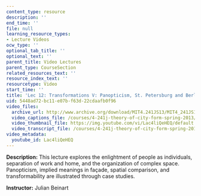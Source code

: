 ```yaml
---
content_type: resource
description: ''
end_time: ''
file: null
learning_resource_types:
- Lecture Videos
ocw_type: ''
optional_tab_title: ''
optional_text: ''
parent_title: Video Lectures
parent_type: CourseSection
related_resources_text: ''
resource_index_text: ''
resourcetype: Video
start_time: ''
title: 'Lec 12: Transformations V: Panopticism, St. Petersburg and Berlin'
uid: 5448ad72-bc11-e07b-f63d-22cdaafb0f96
video_files:
  archive_url: http://www.archive.org/download/MIT4.241JS13/MIT4_241JS13_lec12_300k.mp4
  video_captions_file: /courses/4-241j-theory-of-city-form-spring-2013/71cb58ffd0e45bf3aa4599944cae2153_Lac4liQeHEQ.vtt
  video_thumbnail_file: https://img.youtube.com/vi/Lac4liQeHEQ/default.jpg
  video_transcript_file: /courses/4-241j-theory-of-city-form-spring-2013/87977ec150cfcb001f7f221811400f94_Lac4liQeHEQ.pdf
video_metadata:
  youtube_id: Lac4liQeHEQ
---
```


**Description:** This lecture explores the enlightment of people as individuals, separation of work and home, and the organization of complex space. Panopticism, implied meanings in façade, spatial comparison, and transformability are illustrated through case studies.

**Instructor:** Julian Beinart



